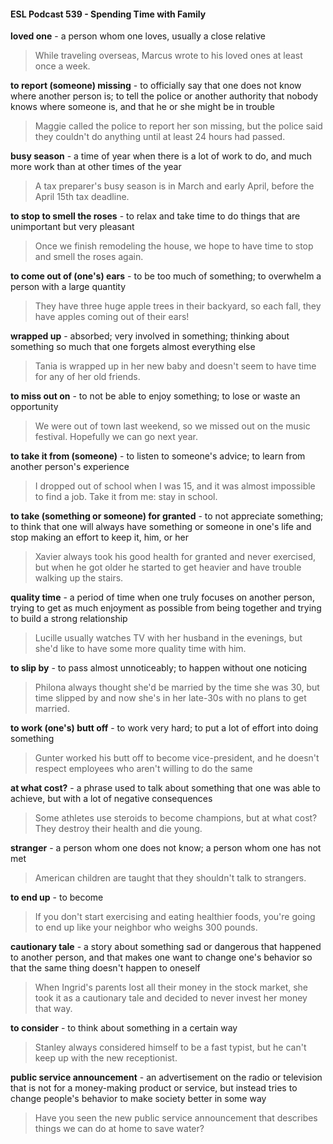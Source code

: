 #### ESL Podcast 539 - Spending Time with Family

**loved one** - a person whom one loves, usually a close relative

> While traveling overseas, Marcus wrote to his loved ones at least once a week.

**to report (someone) missing** - to officially say that one does not know where
another person is; to tell the police or another authority that nobody knows where
someone is, and that he or she might be in trouble

> Maggie called the police to report her son missing, but the police said they
couldn't do anything until at least 24 hours had passed.

**busy season** - a time of year when there is a lot of work to do, and much more
work than at other times of the year

> A tax preparer's busy season is in March and early April, before the April 15th
tax deadline.

**to stop to smell the roses** - to relax and take time to do things that are
unimportant but very pleasant

> Once we finish remodeling the house, we hope to have time to stop and smell
the roses again.

**to come out of (one's) ears** - to be too much of something; to overwhelm a
person with a large quantity

> They have three huge apple trees in their backyard, so each fall, they have
apples coming out of their ears!

**wrapped up** - absorbed; very involved in something; thinking about something
so much that one forgets almost everything else

> Tania is wrapped up in her new baby and doesn't seem to have time for any of
her old friends.

**to miss out on** - to not be able to enjoy something; to lose or waste an
opportunity

> We were out of town last weekend, so we missed out on the music festival.
Hopefully we can go next year.

**to take it from (someone)** - to listen to someone's advice; to learn from another
person's experience

> I dropped out of school when I was 15, and it was almost impossible to find a
job. Take it from me: stay in school.

**to take (something or someone) for granted** - to not appreciate something; to
think that one will always have something or someone in one's life and stop
making an effort to keep it, him, or her

> Xavier always took his good health for granted and never exercised, but when
he got older he started to get heavier and have trouble walking up the stairs.

**quality time** - a period of time when one truly focuses on another person, trying
to get as much enjoyment as possible from being together and trying to build a
strong relationship

> Lucille usually watches TV with her husband in the evenings, but she'd like to
have some more quality time with him.

**to slip by** - to pass almost unnoticeably; to happen without one noticing

> Philona always thought she'd be married by the time she was 30, but time
slipped by and now she's in her late-30s with no plans to get married.

**to work (one's) butt off** - to work very hard; to put a lot of effort into doing
something

> Gunter worked his butt off to become vice-president, and he doesn't respect
employees who aren't willing to do the same

**at what cost?** - a phrase used to talk about something that one was able to
achieve, but with a lot of negative consequences

> Some athletes use steroids to become champions, but at what cost? They
destroy their health and die young.

**stranger** - a person whom one does not know; a person whom one has not met

> American children are taught that they shouldn't talk to strangers.

**to end up** - to become

> If you don't start exercising and eating healthier foods, you're going to end up
like your neighbor who weighs 300 pounds.

**cautionary tale** - a story about something sad or dangerous that happened to
another person, and that makes one want to change one's behavior so that the
same thing doesn't happen to oneself

> When Ingrid's parents lost all their money in the stock market, she took it as a
cautionary tale and decided to never invest her money that way.

**to consider** - to think about something in a certain way

> Stanley always considered himself to be a fast typist, but he can't keep up with
the new receptionist.

**public service announcement** - an advertisement on the radio or television that
is not for a money-making product or service, but instead tries to change
people's behavior to make society better in some way

> Have you seen the new public service announcement that describes things we
can do at home to save water?


